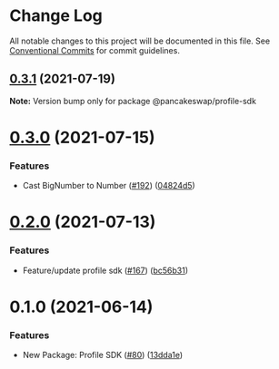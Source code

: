 # Change Log

All notable changes to this project will be documented in this file.
See [Conventional Commits](https://conventionalcommits.org) for commit guidelines.

## [0.3.1](https://github.com/pancakeswap/pancake-toolkit/tree/master/packages/pancake-profile-sdk/compare/@pancakeswap/profile-sdk@0.3.0...@pancakeswap/profile-sdk@0.3.1) (2021-07-19)

**Note:** Version bump only for package @pancakeswap/profile-sdk





# [0.3.0](https://github.com/pancakeswap/pancake-toolkit/tree/master/packages/pancake-profile-sdk/compare/@pancakeswap/profile-sdk@0.2.0...@pancakeswap/profile-sdk@0.3.0) (2021-07-15)


### Features

* Cast BigNumber to Number ([#192](https://github.com/pancakeswap/pancake-toolkit/tree/master/packages/pancake-profile-sdk/issues/192)) ([04824d5](https://github.com/pancakeswap/pancake-toolkit/tree/master/packages/pancake-profile-sdk/commit/04824d55691ef226ebefaebb9dff21151ffc5cea))





# [0.2.0](https://github.com/pancakeswap/pancake-toolkit/tree/master/packages/pancake-profile-sdk/compare/@pancakeswap/profile-sdk@0.1.0...@pancakeswap/profile-sdk@0.2.0) (2021-07-13)


### Features

* Feature/update profile sdk ([#167](https://github.com/pancakeswap/pancake-toolkit/tree/master/packages/pancake-profile-sdk/issues/167)) ([bc56b31](https://github.com/pancakeswap/pancake-toolkit/tree/master/packages/pancake-profile-sdk/commit/bc56b31f5dcf4ce63eec15cc0b275cf41539ebb4))





# 0.1.0 (2021-06-14)


### Features

* New Package: Profile SDK ([#80](https://github.com/pancakeswap/pancake-toolkit/tree/master/packages/pancake-profile-sdk/issues/80)) ([13dda1e](https://github.com/pancakeswap/pancake-toolkit/tree/master/packages/pancake-profile-sdk/commit/13dda1e43c6528dd7a1812c8a860f6f242148062))
